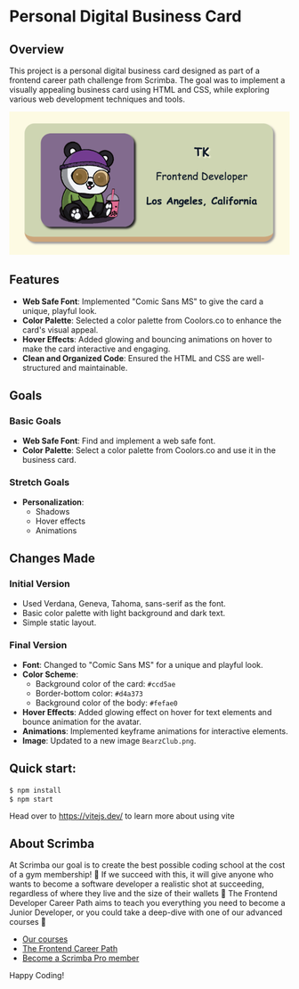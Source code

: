 # Personal Digital Business Card

## Overview

This project is a personal digital business card designed as part of a frontend career path challenge from Scrimba. The goal was to implement a visually appealing business card using HTML and CSS, while exploring various web development techniques and tools.

![Screenshot of the Business Card](images/screenshot.png)

## Features

- **Web Safe Font**: Implemented "Comic Sans MS" to give the card a unique, playful look.
- **Color Palette**: Selected a color palette from Coolors.co to enhance the card's visual appeal.
- **Hover Effects**: Added glowing and bouncing animations on hover to make the card interactive and engaging.
- **Clean and Organized Code**: Ensured the HTML and CSS are well-structured and maintainable.

## Goals

### Basic Goals

- **Web Safe Font**: Find and implement a web safe font.
- **Color Palette**: Select a color palette from Coolors.co and use it in the business card.

### Stretch Goals

- **Personalization**:
  - Shadows
  - Hover effects
  - Animations

## Changes Made

### Initial Version

- Used Verdana, Geneva, Tahoma, sans-serif as the font.
- Basic color palette with light background and dark text.
- Simple static layout.

### Final Version

- **Font**: Changed to "Comic Sans MS" for a unique and playful look.
- **Color Scheme**:
  - Background color of the card: `#ccd5ae`
  - Border-bottom color: `#d4a373`
  - Background color of the body: `#fefae0`
- **Hover Effects**: Added glowing effect on hover for text elements and bounce animation for the avatar.
- **Animations**: Implemented keyframe animations for interactive elements.
- **Image**: Updated to a new image `BearzClub.png`.

## Quick start:

```
$ npm install
$ npm start
```

Head over to https://vitejs.dev/ to learn more about using vite

## About Scrimba

At Scrimba our goal is to create the best possible coding school at the cost of a gym membership! 💜
If we succeed with this, it will give anyone who wants to become a software developer a realistic shot at succeeding, regardless of where they live and the size of their wallets 🎉
The Frontend Developer Career Path aims to teach you everything you need to become a Junior Developer, or you could take a deep-dive with one of our advanced courses 🚀

- [Our courses](https://scrimba.com/allcourses)
- [The Frontend Career Path](https://scrimba.com/learn/frontend)
- [Become a Scrimba Pro member](https://scrimba.com/pricing)

Happy Coding!
